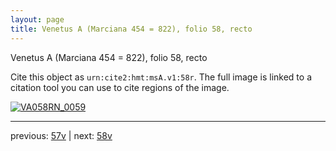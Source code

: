 ```yaml
---
layout: page
title: Venetus A (Marciana 454 = 822), folio 58, recto
---
```


Venetus A (Marciana 454 = 822), folio 58, recto

Cite this object as `urn:cite2:hmt:msA.v1:58r`.  The full image is linked to a citation tool you can use to cite regions of the image.

[![VA058RN_0059](http://www.homermultitext.org/iipsrv?IIIF=/project/homer/pyramidal/deepzoom/hmt/vaimg/2017a/VA058RN_0059.tif/full/800,/0/default.jpg)](http://www.homermultitext.org/ict2/?urn=urn:cite2:hmt:vaimg.2017a:VA058RN_0059) 

---

previous:  [57v](../57v/) | next: [58v](../58v/)